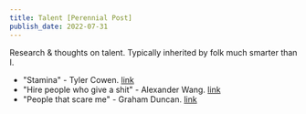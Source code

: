 ```yaml
---
title: Talent [Perennial Post]
publish_date: 2022-07-31
---
```


Research & thoughts on talent. Typically inherited by folk much smarter than I.

- "Stamina" - Tyler Cowen. [link](https://conversationswithtyler.com/episodes/mark-zuckerberg-interviews-patrick-collison-and-tyler-cowen/)
- "Hire people who give a shit" - Alexander Wang. [link](https://alexw.substack.com/p/hire)
- "People that scare me" - Graham Duncan. [link](https://podcasts.apple.com/gb/podcast/362-graham-duncan-talent-is-the-best-asset-class/id863897795?i=1000430803993)
